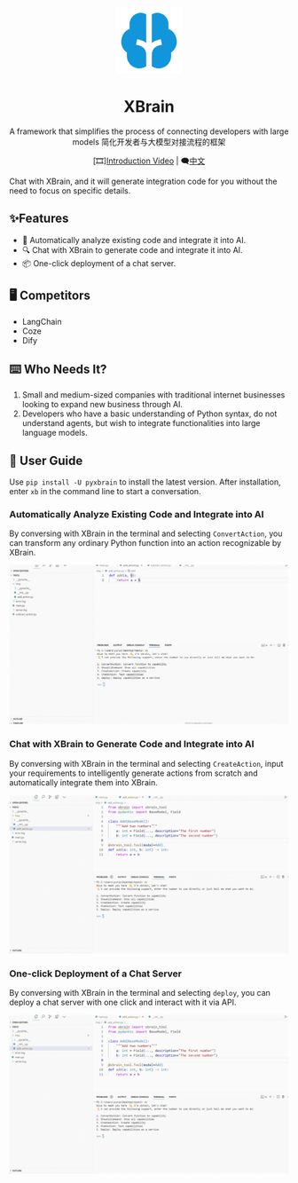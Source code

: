 <div align="center"><a name="readme-top">

<img src="./image/README/logo.png" width="120" height="120" alt="XBrain">
<h1>XBrain</h1>

A framework that simplifies the process of connecting developers with large models
简化开发者与大模型对接流程的框架

[🎞️][Introduction Video](https://www.bilibili.com/video/BV1c52FY4E51/?share_source=copy_web&vd_source=c28e503b050f016c21660b69e391d391) | 🗨[中文](https://github.com/yuruotong1/xbrain/blob/master/README.md)

</div>

Chat with XBrain, and it will generate integration code for you without the need to focus on specific details.

## ✨Features

* 🌈 Automatically analyze existing code and integrate it into AI.
* 🔍 Chat with XBrain to generate code and integrate it into AI.
* 📦 One-click deployment of a chat server.

## 🖥 Competitors

- LangChain
- Coze
- Dify

## ⌨️ Who Needs It?

1. Small and medium-sized companies with traditional internet businesses looking to expand new business through AI.
2. Developers who have a basic understanding of Python syntax, do not understand agents, but wish to integrate functionalities into large language models.

## 🍬 User Guide

Use `pip install -U pyxbrain` to install the latest version. After installation, enter `xb` in the command line to start a conversation.

### Automatically Analyze Existing Code and Integrate into AI

By conversing with XBrain in the terminal and selecting `ConvertAction`, you can transform any ordinary Python function into an action recognizable by XBrain.

![convert](./image/README/xbrain_convert.gif)

### Chat with XBrain to Generate Code and Integrate into AI

By conversing with XBrain in the terminal and selecting `CreateAction`, input your requirements to intelligently generate actions from scratch and automatically integrate them into XBrain.

![img](./image/README/xbrain_create.gif)

### One-click Deployment of a Chat Server

By conversing with XBrain in the terminal and selecting `deploy`, you can deploy a chat server with one click and interact with it via API.

![img](./image/README/xbrain_deploy.gif)
